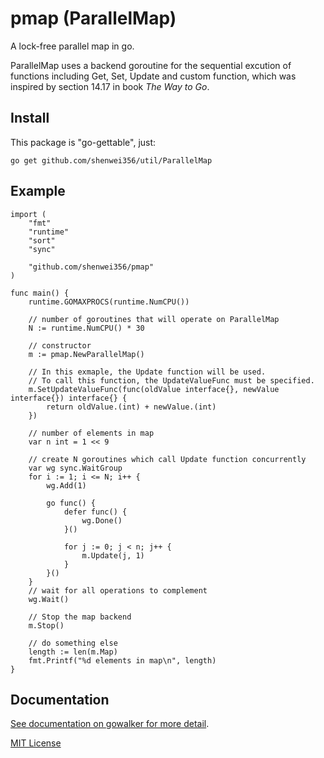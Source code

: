 pmap (ParallelMap)
==================

A lock-free parallel map in go.

ParallelMap uses a backend goroutine for the sequential excution of 
functions including Get, Set, Update and custom function, 
which was inspired by section 14.17 in book *The Way to Go*.

Install
-------
This package is "go-gettable", just:

    go get github.com/shenwei356/util/ParallelMap

Example
-------
    
    import (
    	"fmt"
    	"runtime"
    	"sort"
    	"sync"
    
    	"github.com/shenwei356/pmap"
    )
    
    func main() {
        runtime.GOMAXPROCS(runtime.NumCPU())
    
    	// number of goroutines that will operate on ParallelMap
    	N := runtime.NumCPU() * 30
    	 
    	// constructor
    	m := pmap.NewParallelMap()
    	
    	// In this exmaple, the Update function will be used.
    	// To call this function, the UpdateValueFunc must be specified.
    	m.SetUpdateValueFunc(func(oldValue interface{}, newValue interface{}) interface{} {
    		return oldValue.(int) + newValue.(int)
    	})
    
    	// number of elements in map
    	var n int = 1 << 9
    
        // create N goroutines which call Update function concurrently
    	var wg sync.WaitGroup
    	for i := 1; i <= N; i++ {
    		wg.Add(1)
    
    		go func() {
    			defer func() {
    				wg.Done()
    			}()
    
    			for j := 0; j < n; j++ {
    				m.Update(j, 1)
    			}
    		}()
    	}    
    	// wait for all operations to complement
    	wg.Wait()
    	    	
    	// Stop the map backend
    	m.Stop()
    
    	// do something else
    	length := len(m.Map)
    	fmt.Printf("%d elements in map\n", length)
    }
    
 

Documentation
-------------

[See documentation on gowalker for more detail](http://gowalker.org/github.com/shenwei356/util/ParallelMap).

[MIT License](https://github.com/shenwei356/util/blob/master/ParallelMap/LICENSE)